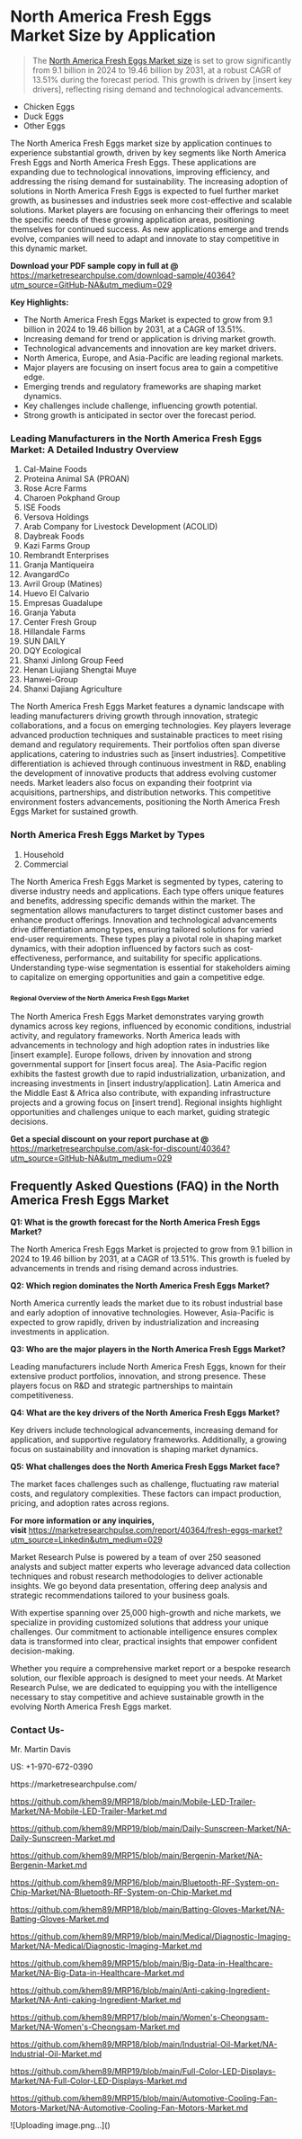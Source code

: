 <h1>North America Fresh Eggs Market&nbsp;Size by Application</h1><blockquote><p>The <a href="https://marketresearchpulse.com/download-sample/40364?utm_source=GitHub-NA&amp;utm_medium=029">North America Fresh Eggs Market size</a> is set to grow significantly from 9.1 billion in 2024 to 19.46 billion by 2031, at a robust CAGR of 13.51% during the forecast period. This growth is driven by [insert key drivers], reflecting rising demand and technological advancements.</p></blockquote><ul><li>Chicken Eggs<li> Duck Eggs<li> Other Eggs</li></ul><p>The North America Fresh Eggs market size by application continues to experience substantial growth, driven by key segments like North America Fresh Eggs and North America Fresh Eggs. These applications are expanding due to technological innovations, improving efficiency, and addressing the rising demand for sustainability. The increasing adoption of solutions in North America Fresh Eggs is expected to fuel further market growth, as businesses and industries seek more cost-effective and scalable solutions. Market players are focusing on enhancing their offerings to meet the specific needs of these growing application areas, positioning themselves for continued success. As new applications emerge and trends evolve, companies will need to adapt and innovate to stay competitive in this dynamic market.</p><p><strong>Download your PDF sample copy in full at @ </strong><a href="https://marketresearchpulse.com/download-sample/40364?utm_source=GitHub-NA&amp;utm_medium=029">https://marketresearchpulse.com/download-sample/40364?utm_source=GitHub-NA&amp;utm_medium=029</a></p><p><strong>Key Highlights: </strong></p><ul><li>The North America Fresh Eggs Market is expected to grow from 9.1 billion in 2024 to 19.46 billion by 2031, at a CAGR of 13.51%.</li><li>Increasing demand for trend or application is driving market growth.</li><li>Technological advancements and innovation are key market drivers.</li><li>North America, Europe, and Asia-Pacific are leading regional markets.</li><li>Major players are focusing on insert focus area to gain a competitive edge.</li><li>Emerging trends and regulatory frameworks are shaping market dynamics.</li><li>Key challenges include challenge, influencing growth potential.</li><li>Strong growth is anticipated in sector over the forecast period.</li></ul><h3>Leading Manufacturers in the North America Fresh Eggs Market: A Detailed Industry Overview</h3><ol><li>Cal-Maine Foods</li><li>Proteina Animal SA (PROAN)</li><li>Rose Acre Farms</li><li>Charoen Pokphand Group</li><li>ISE Foods</li><li>Versova Holdings</li><li>Arab Company for Livestock Development (ACOLID)</li><li>Daybreak Foods</li><li>Kazi Farms Group</li><li>Rembrandt Enterprises</li><li>Granja Mantiqueira</li><li>AvangardCo</li><li>Avril Group (Matines)</li><li>Huevo El Calvario</li><li>Empresas Guadalupe</li><li>Granja Yabuta</li><li>Center Fresh Group</li><li>Hillandale Farms</li><li>SUN DAILY</li><li>DQY Ecological</li><li>Shanxi Jinlong Group Feed</li><li>Henan Liujiang Shengtai Muye</li><li>Hanwei-Group</li><li>Shanxi Dajiang Agriculture</li></ol><div class="flex max-w-full flex-col flex-grow"><div class="min-h-8 text-message flex w-full flex-col items-end gap-2 whitespace-normal break-words [.text-message+&amp;]:mt-5" dir="auto" data-message-author-role="assistant" data-message-id="fd8432e4-4910-450d-b182-61b7bfb0a01f" data-message-model-slug="gpt-4o"><div class="flex w-full flex-col gap-1 empty:hidden first:pt-[3px]"><div class="markdown prose w-full break-words dark:prose-invert light"><p>The North America Fresh Eggs Market features a dynamic landscape with leading manufacturers driving growth through innovation, strategic collaborations, and a focus on emerging technologies. Key players leverage advanced production techniques and sustainable practices to meet rising demand and regulatory requirements. Their portfolios often span diverse applications, catering to industries such as [insert industries]. Competitive differentiation is achieved through continuous investment in R&amp;D, enabling the development of innovative products that address evolving customer needs. Market leaders also focus on expanding their footprint via acquisitions, partnerships, and distribution networks. This competitive environment fosters advancements, positioning the North America Fresh Eggs Market for sustained growth.</p></div></div></div></div><h3>North America Fresh Eggs Market by Types</h3><ol><li>Household<li> Commercial</li></ol><div class="flex max-w-full flex-col flex-grow"><div class="min-h-8 text-message flex w-full flex-col items-end gap-2 whitespace-normal break-words [.text-message+&amp;]:mt-5" dir="auto" data-message-author-role="assistant" data-message-id="084470be-0bb7-4664-bddf-5156b4f41249" data-message-model-slug="gpt-4o-mini"><div class="flex w-full flex-col gap-1 empty:hidden first:pt-[3px]"><div class="markdown prose w-full break-words dark:prose-invert light"><p>The North America Fresh Eggs Market is segmented by types, catering to diverse industry needs and applications. Each type offers unique features and benefits, addressing specific demands within the market. The segmentation allows manufacturers to target distinct customer bases and enhance product offerings. Innovation and technological advancements drive differentiation among types, ensuring tailored solutions for varied end-user requirements. These types play a pivotal role in shaping market dynamics, with their adoption influenced by factors such as cost-effectiveness, performance, and suitability for specific applications. Understanding type-wise segmentation is essential for stakeholders aiming to capitalize on emerging opportunities and gain a competitive edge.</p></div></div></div></div><h3><span style="font-size: 11px;">Regional Overview of the North America Fresh Eggs Market</span></h3><div class="flex max-w-full flex-col flex-grow"><div class="min-h-8 text-message flex w-full flex-col items-end gap-2 whitespace-normal break-words [.text-message+&amp;]:mt-5" dir="auto" data-message-author-role="assistant" data-message-id="e9038762-ce64-4e30-91c9-9bd413514231" data-message-model-slug="gpt-4o-mini"><div class="flex w-full flex-col gap-1 empty:hidden first:pt-[3px]"><div class="markdown prose w-full break-words dark:prose-invert light"><p>The North America Fresh Eggs Market demonstrates varying growth dynamics across key regions, influenced by economic conditions, industrial activity, and regulatory frameworks. North America leads with advancements in technology and high adoption rates in industries like [insert example]. Europe follows, driven by innovation and strong governmental support for [insert focus area]. The Asia-Pacific region exhibits the fastest growth due to rapid industrialization, urbanization, and increasing investments in [insert industry/application]. Latin America and the Middle East &amp; Africa also contribute, with expanding infrastructure projects and a growing focus on [insert trend]. Regional insights highlight opportunities and challenges unique to each market, guiding strategic decisions.</p></div></div></div></div><p><strong>Get a special discount on your report purchase at @ </strong><a href="https://marketresearchpulse.com/ask-for-discount/40364?utm_source=GitHub-NA&amp;utm_medium=029">https://marketresearchpulse.com/ask-for-discount/40364?utm_source=GitHub-NA&amp;utm_medium=029</a></p><h2>Frequently Asked Questions (FAQ) in the North America Fresh Eggs Market</h2><p><strong>Q1: What is the growth forecast for the North America Fresh Eggs Market?</strong></p><p>The North America Fresh Eggs Market is projected to grow from 9.1 billion in 2024 to 19.46 billion by 2031, at a CAGR of 13.51%. This growth is fueled by advancements in trends and rising demand across industries.</p><p><strong>Q2: Which region dominates the North America Fresh Eggs Market?</strong></p><p>North America currently leads the market due to its robust industrial base and early adoption of innovative technologies. However, Asia-Pacific is expected to grow rapidly, driven by industrialization and increasing investments in application.</p><p><strong>Q3: Who are the major players in the North America Fresh Eggs Market?</strong></p><p>Leading manufacturers include North America Fresh Eggs, known for their extensive product portfolios, innovation, and strong presence. These players focus on R&amp;D and strategic partnerships to maintain competitiveness.</p><p><strong>Q4: What are the key drivers of the North America Fresh Eggs Market?</strong></p><p>Key drivers include technological advancements, increasing demand for application, and supportive regulatory frameworks. Additionally, a growing focus on sustainability and innovation is shaping market dynamics.</p><p><strong>Q5: What challenges does the North America Fresh Eggs Market face?</strong></p><p>The market faces challenges such as challenge, fluctuating raw material costs, and regulatory complexities. These factors can impact production, pricing, and adoption rates across regions.</p><p><strong>For more information or any inquiries, visit&nbsp;</strong><a href="https://marketresearchpulse.com/report/40364/fresh-eggs-market?utm_source=Linkedin&utm_medium=029">https://marketresearchpulse.com/report/40364/fresh-eggs-market?utm_source=Linkedin&utm_medium=029</a></p><p>Market Research Pulse is powered by a team of over 250 seasoned analysts and subject matter experts who leverage advanced data collection techniques and robust research methodologies to deliver actionable insights. We go beyond data presentation, offering deep analysis and strategic recommendations tailored to your business goals.</p><p>With expertise spanning over 25,000 high-growth and niche markets, we specialize in providing customized solutions that address your unique challenges. Our commitment to actionable intelligence ensures complex data is transformed into clear, practical insights that empower confident decision-making.</p><p>Whether you require a comprehensive market report or a bespoke research solution, our flexible approach is designed to meet your needs. At Market Research Pulse, we are dedicated to equipping you with the intelligence necessary to stay competitive and achieve sustainable growth in the evolving North America Fresh Eggs market.</p><h3><strong>Contact Us-</strong></h3><p>Mr. Martin Davis</p><p>US: +1-970-672-0390</p><p>https://marketresearchpulse.com/</p><p><a href="https://github.com/khem89/MRP18/blob/main/Mobile-LED-Trailer-Market/NA-Mobile-LED-Trailer-Market.md">https://github.com/khem89/MRP18/blob/main/Mobile-LED-Trailer-Market/NA-Mobile-LED-Trailer-Market.md</a></p><p><a href="https://github.com/khem89/MRP19/blob/main/Daily-Sunscreen-Market/NA-Daily-Sunscreen-Market.md">https://github.com/khem89/MRP19/blob/main/Daily-Sunscreen-Market/NA-Daily-Sunscreen-Market.md</a></p><p><a href="https://github.com/khem89/MRP15/blob/main/Bergenin-Market/NA-Bergenin-Market.md">https://github.com/khem89/MRP15/blob/main/Bergenin-Market/NA-Bergenin-Market.md</a></p><p><a href="https://github.com/khem89/MRP16/blob/main/Bluetooth-RF-System-on-Chip-Market/NA-Bluetooth-RF-System-on-Chip-Market.md">https://github.com/khem89/MRP16/blob/main/Bluetooth-RF-System-on-Chip-Market/NA-Bluetooth-RF-System-on-Chip-Market.md</a></p><p><a href="https://github.com/khem89/MRP18/blob/main/Batting-Gloves-Market/NA-Batting-Gloves-Market.md">https://github.com/khem89/MRP18/blob/main/Batting-Gloves-Market/NA-Batting-Gloves-Market.md</a></p><p><a href="https://github.com/khem89/MRP19/blob/main/Medical/Diagnostic-Imaging-Market/NA-Medical/Diagnostic-Imaging-Market.md">https://github.com/khem89/MRP19/blob/main/Medical/Diagnostic-Imaging-Market/NA-Medical/Diagnostic-Imaging-Market.md</a></p><p><a href="https://github.com/khem89/MRP15/blob/main/Big-Data-in-Healthcare-Market/NA-Big-Data-in-Healthcare-Market.md">https://github.com/khem89/MRP15/blob/main/Big-Data-in-Healthcare-Market/NA-Big-Data-in-Healthcare-Market.md</a></p><p><a href="https://github.com/khem89/MRP16/blob/main/Anti-caking-Ingredient-Market/NA-Anti-caking-Ingredient-Market.md">https://github.com/khem89/MRP16/blob/main/Anti-caking-Ingredient-Market/NA-Anti-caking-Ingredient-Market.md</a></p><p><a href="https://github.com/khem89/MRP17/blob/main/Women's-Cheongsam-Market/NA-Women's-Cheongsam-Market.md">https://github.com/khem89/MRP17/blob/main/Women's-Cheongsam-Market/NA-Women's-Cheongsam-Market.md</a></p><p><a href="https://github.com/khem89/MRP18/blob/main/Industrial-Oil-Market/NA-Industrial-Oil-Market.md">https://github.com/khem89/MRP18/blob/main/Industrial-Oil-Market/NA-Industrial-Oil-Market.md</a></p><p><a href="https://github.com/khem89/MRP19/blob/main/Full-Color-LED-Displays-Market/NA-Full-Color-LED-Displays-Market.md">https://github.com/khem89/MRP19/blob/main/Full-Color-LED-Displays-Market/NA-Full-Color-LED-Displays-Market.md</a></p><p><a href="https://github.com/khem89/MRP15/blob/main/Automotive-Cooling-Fan-Motors-Market/NA-Automotive-Cooling-Fan-Motors-Market.md">https://github.com/khem89/MRP15/blob/main/Automotive-Cooling-Fan-Motors-Market/NA-Automotive-Cooling-Fan-Motors-Market.md</a></p>
![Uploading image.png…]()
